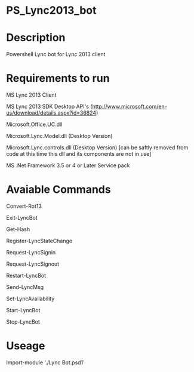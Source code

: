 PS_Lync2013_bot
===============

Description
===========

Powershell Lync bot for Lync 2013 client

Requirements to run
===================

MS Lync 2013 Client

MS Lync 2013 SDK Desktop API's (http://www.microsoft.com/en-us/download/details.aspx?id=36824)

  Microsoft.Office.UC.dll

  Microsoft.Lync.Model.dll (Desktop Version)

  Microsoft.Lync.controls.dll (Desktop Version) [can be saftly removed from code at this time this dll and its components are not in use]

MS .Net Framework 3.5 or 4 or Later Service pack

Avaiable Commands
=================

Convert-Rot13

Exit-LyncBot

Get-Hash

Register-LyncStateChange

Request-LyncSignin

Request-LyncSignout

Restart-LyncBot

Send-LyncMsg

Set-LyncAvailability

Start-LyncBot

Stop-LyncBot

Useage
======

Import-module './Lync Bot.psd1'
